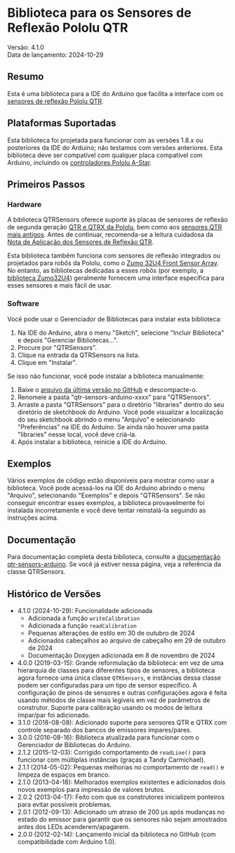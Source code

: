 # Biblioteca para os Sensores de Reflexão Pololu QTR

Versão: 4.1.0<br>
Data de lançamento: 2024-10-29<br>

## Resumo

Esta é uma biblioteca para a IDE do Arduino que facilita a interface com os [sensores de reflexão Pololu QTR][qtr].

## Plataformas Suportadas

Esta biblioteca foi projetada para funcionar com as versões 1.8.x ou posteriores da IDE do Arduino; não testamos com versões anteriores. Esta biblioteca deve ser compatível com qualquer placa compatível com Arduino, incluindo os [controladores Pololu A-Star][a-star].

## Primeiros Passos

### Hardware

A biblioteca QTRSensors oferece suporte às placas de sensores de reflexão de segunda geração [QTR e QTRX da Pololu][qtr], bem como aos [sensores QTR mais antigos][older-qtr]. Antes de continuar, recomenda-se a leitura cuidadosa da [Nota de Aplicação dos Sensores de Reflexão QTR][app-note].

Esta biblioteca também funciona com sensores de reflexão integrados ou projetados para robôs da Pololu, como o [Zumo 32U4 Front Sensor Array](https://www.pololu.com/product/3122). No entanto, as bibliotecas dedicadas a esses robôs (por exemplo, a [biblioteca Zumo32U4](https://github.com/pololu/zumo-32u4-arduino-library)) geralmente fornecem uma interface específica para esses sensores e mais fácil de usar.

### Software

Você pode usar o Gerenciador de Bibliotecas para instalar esta biblioteca:

1. Na IDE do Arduino, abra o menu "Sketch", selecione "Incluir Biblioteca" e depois "Gerenciar Bibliotecas...".
2. Procure por "QTRSensors".
3. Clique na entrada da QTRSensors na lista.
4. Clique em "Instalar".

Se isso não funcionar, você pode instalar a biblioteca manualmente:

1. Baixe o [arquivo da última versão no GitHub](https://github.com/pololu/qtr-sensors-arduino/releases) e descompacte-o.
2. Renomeie a pasta "qtr-sensors-arduino-xxxx" para "QTRSensors".
3. Arraste a pasta "QTRSensors" para o diretório "libraries" dentro do seu diretório de sketchbook do Arduino. Você pode visualizar a localização do seu sketchbook abrindo o menu "Arquivo" e selecionando "Preferências" na IDE do Arduino. Se ainda não houver uma pasta "libraries" nesse local, você deve criá-la.
4. Após instalar a biblioteca, reinicie a IDE do Arduino.

## Exemplos

Vários exemplos de código estão disponíveis para mostrar como usar a biblioteca. Você pode acessá-los na IDE do Arduino abrindo o menu "Arquivo", selecionando "Exemplos" e depois "QTRSensors". Se não conseguir encontrar esses exemplos, a biblioteca provavelmente foi instalada incorretamente e você deve tentar reinstalá-la seguindo as instruções acima.

## Documentação

Para documentação completa desta biblioteca, consulte a [documentação qtr-sensors-arduino][doc]. Se você já estiver nessa página, veja a referência da classe QTRSensors.

## Histórico de Versões

- 4.1.0 (2024-10-29): Funcionalidade adicionada
  - Adicionada a função `writeCalibration`
  - Adicionada a função `readCalibration`
  - Pequenas alterações de estilo em 30 de outubro de 2024
  - Adicionados cabeçalhos ao arquivo de cabeçalho em 29 de outubro de 2024
  - Documentação Doxygen adicionada em 8 de novembro de 2024
- 4.0.0 (2019-03-15): Grande reformulação da biblioteca: em vez de uma hierarquia de classes para diferentes tipos de sensores, a biblioteca agora fornece uma única classe `QTRSensors`, e instâncias dessa classe podem ser configuradas para um tipo de sensor específico. A configuração de pinos de sensores e outras configurações agora é feita usando métodos de classe mais legíveis em vez de parâmetros de construtor. Suporte para calibração usando os modos de leitura ímpar/par foi adicionado.
- 3.1.0 (2018-08-08): Adicionado suporte para sensores QTR e QTRX com controle separado dos bancos de emissores ímpares/pares.
- 3.0.0 (2016-08-16): Biblioteca atualizada para funcionar com o Gerenciador de Bibliotecas do Arduino.
- 2.1.2 (2015-12-03): Corrigido comportamento de `readLine()` para funcionar com múltiplas instâncias (graças a Tandy Carmichael).
- 2.1.1 (2014-05-02): Pequenas melhorias no comportamento de `read()` e limpeza de espaços em branco.
- 2.1.0 (2013-04-18): Melhorados exemplos existentes e adicionados dois novos exemplos para impressão de valores brutos.
- 2.0.2 (2013-04-17): Feito com que os construtores inicializem ponteiros para evitar possíveis problemas.
- 2.0.1 (2012-09-13): Adicionado um atraso de 200 µs após mudanças no estado do emissor para garantir que os sensores não sejam amostrados antes dos LEDs acenderem/apagarem.
- 2.0.0 (2012-02-14): Lançamento inicial da biblioteca no GitHub (com compatibilidade com Arduino 1.0).

[a-star]: https://www.pololu.com/a-star
[app-note]: https://www.pololu.com/docs/0J13
[doc]: https://pololu.github.io/qtr-sensors-arduino/
[older-qtr]: https://www.pololu.com/category/246/older-qtr-sensors
[qtr]: https://www.pololu.com/category/123/pololu-qtr-reflectance-sensors
